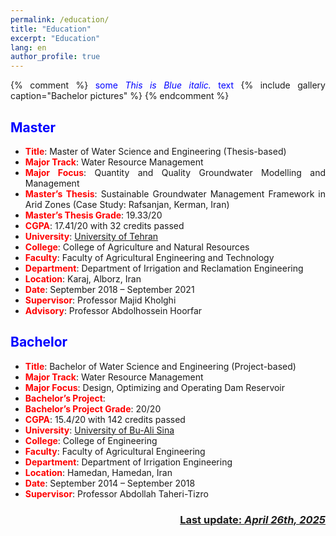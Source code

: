```yaml
---
permalink: /education/
title: "Education"
excerpt: "Education"
lang: en
author_profile: true
---
```

<style>body {text-align: justify}</style>

{% comment %}
<span style="color:blue">some *This is Blue italic.* text</span>
{% include gallery caption="Bachelor pictures" %}
{% endcomment %}

## <span style="color:blue">Master</span>
* **<span style="color:red">Title</span>**: Master of Water Science and Engineering (Thesis-based)
* **<span style="color:red">Major Track</span>**: Water Resource Management
* **<span style="color:red">Major Focus</span>**: Quantity and Quality Groundwater Modelling and Management
* **<span style="color:red">Master’s Thesis</span>**: Sustainable Groundwater Management Framework in Arid Zones (Case Study: Rafsanjan, Kerman, Iran)
* **<span style="color:red">Master’s Thesis Grade</span>**: 19.33/20
* **<span style="color:red">CGPA</span>**: 17.41/20 with 32 credits passed
* **<span style="color:red">University</span>**: [University of Tehran](https://www.shanghairanking.com/institution/university-of-tehran)
* **<span style="color:red">College</span>**: College of Agriculture and Natural Resources
* **<span style="color:red">Faculty</span>**: Faculty of Agricultural Engineering and Technology
* **<span style="color:red">Department</span>**: Department of Irrigation and Reclamation Engineering
* **<span style="color:red">Location</span>**: Karaj, Alborz, Iran
* **<span style="color:red">Date</span>**: September 2018 – September 2021
* **<span style="color:red">Supervisor</span>**: Professor Majid Kholghi
* **<span style="color:red">Advisory</span>**: Professor Abdolhossein Hoorfar

## <span style="color:blue">Bachelor</span>
* **<span style="color:red">Title</span>**: Bachelor of Water Science and Engineering (Project-based)
* **<span style="color:red">Major Track</span>**: Water Resource Management
* **<span style="color:red">Major Focus</span>**: Design, Optimizing and Operating Dam Reservoir
* **<span style="color:red">Bachelor’s Project</span>**: 
* **<span style="color:red">Bachelor’s Project Grade</span>**: 20/20
* **<span style="color:red">CGPA</span>**: 15.4/20 with 142 credits passed
* **<span style="color:red">University</span>**: [University of Bu-Ali Sina](https://www.shanghairanking.com/institution/university-of-tehran)
* **<span style="color:red">College</span>**: College of Engineering
* **<span style="color:red">Faculty</span>**: Faculty of Agricultural Engineering
* **<span style="color:red">Department</span>**: Department of Irrigation Engineering
* **<span style="color:red">Location</span>**: Hamedan, Hamedan, Iran
* **<span style="color:red">Date</span>**: September 2014 – September 2018
* **<span style="color:red">Supervisor</span>**: Professor Abdollah Taheri-Tizro


<p align="right">
  <h3 align="right">
    <b><u> Last update: <i>April 26th, 2025 </i></u></b>
  </h3>
</p>